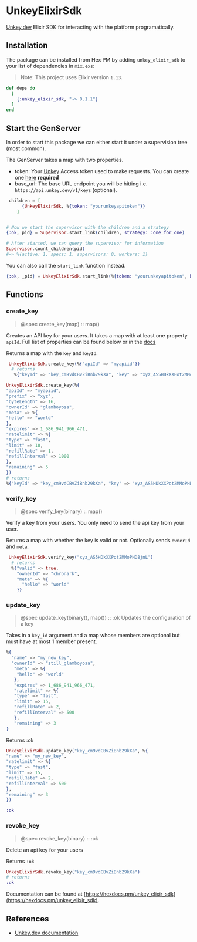# UnkeyElixirSdk

[Unkey.dev](https://unkey.dev) Elixir SDK for interacting with the platform programatically.

## Installation

The package can be installed from Hex PM by adding `unkey_elixir_sdk` to your list of dependencies in `mix.exs`:

> Note: This project uses Elixir version `1.13`.

```elixir
def deps do
  [
    {:unkey_elixir_sdk, "~> 0.1.1"}
  ]
end
```

## Start the GenServer

In order to start this package we can either start it under a supervision tree (most common).

The GenServer takes a map with two properties.

- token: Your [Unkey](https://unkey.dev) Access token used to make requests. You can create one [here](https://unkey.dev/app/keys) **required**
- base_url: The base URL endpoint you will be hitting i.e. `https://api.unkey.dev/v1/keys` (optional).

```elixir
 children = [
      {UnkeyElixirSdk, %{token: "yourunkeyapitoken"}}
    ]


# Now we start the supervisor with the children and a strategy
{:ok, pid} = Supervisor.start_link(children, strategy: :one_for_one)

# After started, we can query the supervisor for information
Supervisor.count_children(pid)
#=> %{active: 1, specs: 1, supervisors: 0, workers: 1}
```

You can also call the `start_link` function instead.

```elixir
{:ok, _pid} = UnkeyElixirSdk.start_link(%{token: "yourunkeyapitoken", base_url: "https://api.unkey.dev/v1/keys"})
```

## Functions

### create_key

> @spec create_key(map) :: map()

Creates an API key for your users. It takes a map with at least one property `apiId`. Full list of properties can be found below or in the [docs](https://docs.unkey.dev/api-reference/keys/create)

Returns a map with the `key` and `keyId`.

```elixir
 UnkeyElixirSdk.create_key(%{"apiId" => "myapiid"})
  # returns
   %{"keyId" => "key_cm9vdCBvZiBnb29kXa", "key" => "xyz_AS5HDkXXPot2MMoPHD8jnL"}
```

```elixir
UnkeyElixirSdk.create_key(%{
"apiId" => "myapiid",
"prefix" => "xyz",
"byteLength" => 16,
"ownerId" => "glamboyosa",
"meta" => %{
"hello" => "world"
},
"expires" => 1_686_941_966_471,
"ratelimit" => %{
"type" => "fast",
"limit" => 10,
"refillRate" => 1,
"refillInterval" => 1000
},
"remaining" => 5
})
# returns
%{"keyId" => "key_cm9vdCBvZiBnb29kXa", "key" => "xyz_AS5HDkXXPot2MMoPHD8jnL"}
```

### verify_key

> @spec verify_key(binary) :: map()

Verify a key from your users. You only need to send the api key from your user.

Returns a map with whether the key is valid or not. Optionally sends `ownerId` and `meta`.

```elixir
 UnkeyElixirSdk.verify_key("xyz_AS5HDkXXPot2MMoPHD8jnL")
  # returns
  %{"valid" => true,
    "ownerId" => "chronark",
    "meta" => %{
      "hello" => "world"
    }}
```

### update_key

> @spec update_key(binary(), map()) :: :ok
> Updates the configuration of a key

Takes in a `key_id` argument and a map whose members are optional
but must have at most 1 member present.

```elixir
%{
  "name" => "my_new_key",
  "ownerId" => "still_glamboyosa",
   "meta" => %{
    "hello" => "world"
   },
   "expires" => 1_686_941_966_471,
   "ratelimit" => %{
   "type" => "fast",
   "limit" => 15,
   "refillRate" => 2,
   "refillInterval" => 500
   },
   "remaining" => 3
}
```

Returns :ok

```elixir
UnkeyElixirSdk.update_key("key_cm9vdCBvZiBnb29kXa", %{
"name" => "my_new_key",
"ratelimit" => %{
"type" => "fast",
"limit" => 15,
"refillRate" => 2,
"refillInterval" => 500
},
"remaining" => 3
})

:ok
```

### revoke_key

> @spec revoke_key(binary) :: :ok

Delete an api key for your users

Returns `:ok`

```elixir
UnkeyElixirSdk.revoke_key("key_cm9vdCBvZiBnb29kXa")
# returns
:ok
```

Documentation can be found at [https://hexdocs.pm/unkey_elixir_sdk](https://hexdocs.pm/unkey_elixir_sdk).

## References

- [Unkey.dev documentation](https://unkey.dev/docss)
